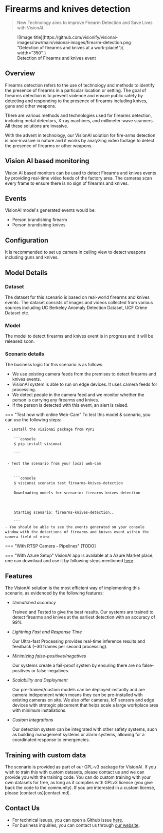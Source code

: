 # Firearms and knives detection

> New Technology aims to improve Firearm Detection and Save Lives with VisionAI.
<figure markdown>
  ![Image title](https://github.com/visionify/visionai-images/raw/main/visionai-images/firearm-detection.png "Detection of firearms and knives at a work-place!"){ width="350" }
  <figcaption>Detection of Firearms and knives event</figcaption>
</figure>

## Overview

Firearms detection refers to the use of technology and methods to identify the presence of firearms in a particular location or setting. The goal of firearms detection is to prevent violence and ensure public safety by detecting and responding to the presence of firearms including knives, guns and other weapons.

There are various methods and technologies used for firearms detection, including metal detectors, X-ray machines, and millimeter-wave scanners. All these solutions are invasive. 

With the advent in technology, our VisionAI solution for fire-arms detection is non-invasive in nature and it works by analyzing video footage to detect the presence of firearms or other weapons.

## Vision AI based monitoring

Vision AI based monitors can be used to detect Firearms and knives events by providing real-time video feeds of the factory area. The cameras scan every frame to ensure there is no sign of firearms and knives.


## Events

VisionAI model's generated events would be:

- Person brandishing firearm
- Person brandishing knives

## Configuration
It is recommended to set up camera in ceiling view to detect weapons including guns and knives.

## Model Details

### Dataset
The dataset for this scenario is based on real-world firearms and knives events.
The dataset consists of images and videos collected from various sources including UC Berkeley Anomaly Detection Dataset, UCF Crime Dataset etc.

### Model

The model to detect firearms and knives event is in progress and it will be released soon.

### Scenario details

The business logic for this scenario is as follows:

- We use existing camera feeds from the premises to detect firearms and knives events.
- VisionAI system is able to run on edge devices. It uses camera feeds for processing.
- We detect people in the camera feed and we monitor whether the person is carrying any firearms and knives.
- If the person is detected with this event, an alert is raised.

=== "Test now with online Web-Cam"
     To test this model & scenario, you can use the following steps:
     
     - Install the visionai package from PyPI
     
        ```console
        $ pip install visionai
        
        ```
     
     - Test the scenario from your local web-cam
     

        ```console
        $ visionai scenario test firearms-knives-detection

        Downloading models for scenario: firearms-knives-detection

        

        Starting scenario: firearms-knives-detection..

        ```
    - You should be able to see the events generated on your console window with the detections of firearms and knives event within the camera field of view.

=== "With RTSP Camera - Pipelines"
     [TODO]
 
=== "With Azure Setup"
     VisionAI app is available at a Azure Market place, one can download and use it by following steps mentioned [here](../overview/azure-managed-app.md)


## Features


The VisionAI solution is the most efficient way of implementing this scenario, as evidenced by the following features:

-  *Unmatched accuracy*

    Trained and Tested to give the best results. Our systems are trained to detect firearms and knives at the earliest detection with an accuracy of 99%

- *Lightning Fast and Response Time*

    Our Ultra-fast Processing provides real-time inference results and feedback (~30 frames per second processing). 

- *Minimizing false-positives/negatives*

    Our systems create a fail-proof system by ensuring there are no false-positives or false-negatives. 

- *Scalability and Deployment* 

    Our pre-trained/custom models can be deployed instantly and are camera independent which means they can be pre-installed with existing cameras on site. We also offer cameras, IoT sensors and edge devices with strategic placement that helps scale a large workplace area with minimum installations. 

- *Custom Integrations*

    Our detection system can be integrated with other safety systems, such as building management systems or alarm systems, allowing for a coordinated response to emergencies.

## Training with custom data

The scenario is provided as part of our GPL-v3 package for VisionAI. If you wish to train this with custom datasets, please contact us and we can provide you with the training code. You can do custom training with your own datasets for free, as long as it complies with GPLv3 license (you give back the code to the community). If you are interested in a custom license, please (contact us)[contact.md].


## Contact Us

- For technical issues, you can open a Github issue [here](https://github.com/visionify/visionai).
- For business inquiries, you can contact us through [our website](https://visionify.ai/contact).